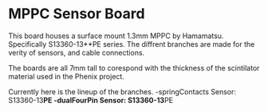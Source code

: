MPPC Sensor Board
==================
This board houses a surface mount 1.3mm MPPC by Hamamatsu. Specifically S13360-13**PE series. The diffrent branches are made for the verity of sensors, and cable connections.

The boards are all 7mm tall to corespond with the thickness of the scintilator material used in the Phenix project.

Currently here is the lineup of the branches.
-springContacts Sensor: S13360-13**PE
-dualFourPin Sensor: S13360-13**PE
